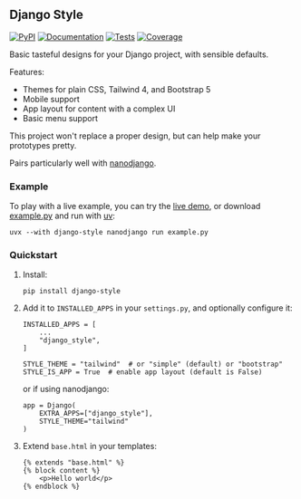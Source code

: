 ## Django Style

[![PyPI](https://img.shields.io/pypi/v/django-style.svg)](https://pypi.org/project/django-style/)
[![Documentation](https://readthedocs.org/projects/django-style/badge/?version=latest)](https://django-style.readthedocs.io/en/latest/)
[![Tests](https://github.com/radiac/django-style/actions/workflows/ci.yml/badge.svg)](https://github.com/radiac/django-style/actions/workflows/ci.yml)
[![Coverage](https://codecov.io/gh/radiac/django-style/branch/main/graph/badge.svg?token=BCNM45T6GI)](https://codecov.io/gh/radiac/django-style)

Basic tasteful designs for your Django project, with sensible defaults.

Features:

* Themes for plain CSS, Tailwind 4, and Bootstrap 5
* Mobile support
* App layout for content with a complex UI
* Basic menu support

This project won't replace a proper design, but can help make your prototypes pretty.

Pairs particularly well with [nanodjango](https://github.com/radiac/nanodjango/).

### Example

To play with a live example, you can try the
[live demo](http://django-style.demo.radiac.net),
or download
[example.py](https://raw.githubusercontent.com/radiac/django-style/refs/heads/main/example.py)
and run with [uv](https://docs.astral.sh/uv/getting-started/installation/):

```
uvx --with django-style nanodjango run example.py
```

### Quickstart

1.  Install:
    ```
    pip install django-style
    ```

2.  Add it to `INSTALLED_APPS` in your `settings.py`, and optionally configure it:
    ```
    INSTALLED_APPS = [
        ...
        "django_style",
    ]

    STYLE_THEME = "tailwind"  # or "simple" (default) or "bootstrap"
    STYLE_IS_APP = True  # enable app layout (default is False)
    ```

    or if using nanodjango:
    ```
    app = Django(
        EXTRA_APPS=["django_style"],
        STYLE_THEME="tailwind"
    )
    ```

3.  Extend `base.html` in your templates:
    ```
    {% extends "base.html" %}
    {% block content %}
        <p>Hello world</p>
    {% endblock %}
    ```

